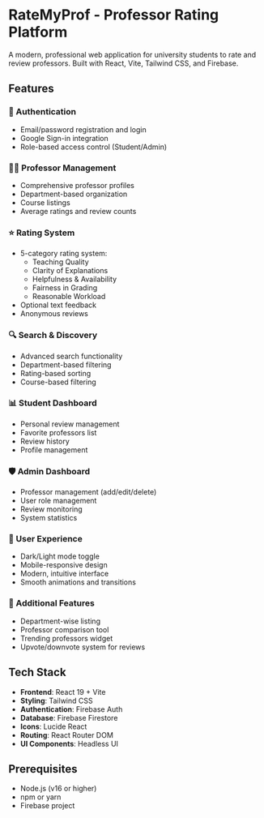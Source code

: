 # RateMyProf - Professor Rating Platform

A modern, professional web application for university students to rate and review professors. Built with React, Vite, Tailwind CSS, and Firebase.

## Features

### 🔐 Authentication

- Email/password registration and login
- Google Sign-in integration
- Role-based access control (Student/Admin)

### 👨‍🏫 Professor Management

- Comprehensive professor profiles
- Department-based organization
- Course listings
- Average ratings and review counts

### ⭐ Rating System

- 5-category rating system:
  - Teaching Quality
  - Clarity of Explanations
  - Helpfulness & Availability
  - Fairness in Grading
  - Reasonable Workload
- Optional text feedback
- Anonymous reviews

### 🔍 Search & Discovery

- Advanced search functionality
- Department-based filtering
- Rating-based sorting
- Course-based filtering

### 📊 Student Dashboard

- Personal review management
- Favorite professors list
- Review history
- Profile management

### 🛡️ Admin Dashboard

- Professor management (add/edit/delete)
- User role management
- Review monitoring
- System statistics

### 🎨 User Experience

- Dark/Light mode toggle
- Mobile-responsive design
- Modern, intuitive interface
- Smooth animations and transitions

### 📱 Additional Features

- Department-wise listing
- Professor comparison tool
- Trending professors widget
- Upvote/downvote system for reviews

## Tech Stack

- **Frontend**: React 19 + Vite
- **Styling**: Tailwind CSS
- **Authentication**: Firebase Auth
- **Database**: Firebase Firestore
- **Icons**: Lucide React
- **Routing**: React Router DOM
- **UI Components**: Headless UI

## Prerequisites

- Node.js (v16 or higher)
- npm or yarn
- Firebase project

